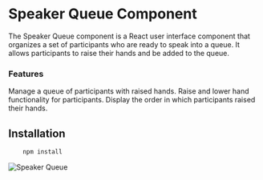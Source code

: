 # Speaker Queue Component

The Speaker Queue component is a React user interface component that organizes a set of participants who are ready to speak into a queue. It allows participants to raise their hands and be added to the queue.

### Features
Manage a queue of participants with raised hands.
Raise and lower hand functionality for participants.
Display the order in which participants raised their hands.

## Installation

```bash
    npm install
```


![Speaker Queue](images/speaker_queue.png)

